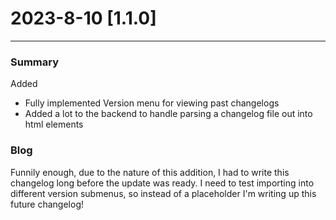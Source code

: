 # 2023-8-10 [1.1.0]

---

### Summary

Added
- Fully implemented Version menu for viewing past changelogs
- Added a lot to the backend to handle parsing a changelog file out into html elements

### Blog
Funnily enough, due to the nature of this addition, I had to write this changelog long before the update was ready.
I need to test importing into different version submenus, so instead of a placeholder I'm writing up this future changelog!